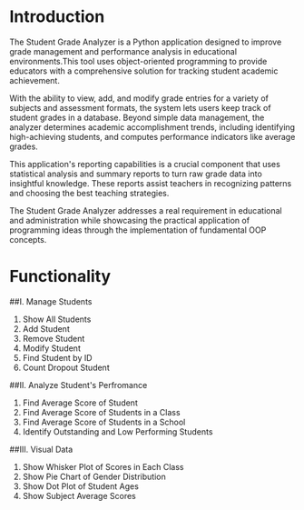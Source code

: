 # Introduction
The Student Grade Analyzer is a Python application designed to improve grade management and performance analysis in educational environments.This tool uses object-oriented programming to provide educators with a comprehensive solution for tracking student academic achievement. 

With the ability to view, add, and modify grade entries for a variety of subjects and assessment formats, the system lets users keep track of student grades in a database. Beyond simple data management, the analyzer determines academic accomplishment trends, including identifying high-achieving students, and computes performance indicators like average grades.

This application's reporting capabilities is a crucial component that uses statistical analysis and summary reports to turn raw grade data into insightful knowledge. These reports assist teachers in recognizing patterns and choosing the best teaching strategies. 

The Student Grade Analyzer addresses a real requirement in educational and administration while showcasing the practical application of programming ideas through the implementation of fundamental OOP concepts.

# Functionality
##I. Manage Students
  1. Show All Students
  2. Add Student
  3. Remove Student
  4. Modify Student
  5. Find Student by ID
  6. Count Dropout Student

##II. Analyze Student's Perfromance
  1. Find Average Score of Student
  2. Find Average Score of Students in a Class
  3. Find Average Score of Students in a School
  4. Identify Outstanding and Low Performing Students

##III. Visual Data
  1. Show Whisker Plot of Scores in Each Class
  2. Show Pie Chart of Gender Distribution
  3. Show Dot Plot of Student Ages
  4. Show Subject Average Scores

